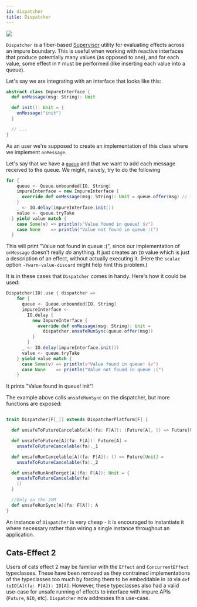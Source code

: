 ```yaml
---
id: dispatcher
title: Dispatcher
---
```


![](assets/dispatcher.jpeg)

`Dispatcher` is a fiber-based [Supervisor](https://typelevel.org/cats-effect/docs/std/supervisor) utility for evaluating effects across an impure boundary. 
This is useful when working with reactive interfaces that produce potentially many values (as opposed to one), and for each value, some effect in `F` must be performed 
(like inserting each value into a queue).

Let's say we are integrating with an interface that looks like this:

```scala
abstract class ImpureInterface {
  def onMessage(msg: String): Unit

  def init(): Unit = {
    onMessage("init")
  }

  // ...
}
```

As an user we're supposed to create an implementation of this class where we implement `onMessage`.

Let's say that we have a [`queue`](https://typelevel.org/cats-effect/docs/std/queue) and that we want to add each message received to the queue. We might,
naively, try to do the following

```scala
for {
    queue <- Queue.unbounded[IO, String]
    impureInterface = new ImpureInterface {
      override def onMessage(msg: String): Unit = queue.offer(msg) // This returns an IO, so nothing really happens!
    }
    _ <- IO.delay(impureInterface.init())
    value <- queue.tryTake
  } yield value match {
    case Some(v) => println(s"Value found in queue! $v")
    case None    => println("Value not found in queue :(")
  }
```

This will print "Value not found in queue :(", since our implementation of `onMessage` 
doesn't really *do* anything. It just creates an `IO` value which is just a description of an effect,
without actually executing it. (Here the `scalac` option `-Ywarn-value-discard` might help hint this problem.)

It is in these cases that `Dispatcher` comes in handy. Here's how it could be used:

```scala
Dispatcher[IO].use { dispatcher =>
    for {
      queue <- Queue.unbounded[IO, String]
      impureInterface <-
        IO.delay {
          new ImpureInterface {
            override def onMessage(msg: String): Unit =
              dispatcher.unsafeRunSync(queue.offer(msg))
          }
        }
      _ <- IO.delay(impureInterface.init())
      value <- queue.tryTake
    } yield value match {
      case Some(v) => println(s"Value found in queue! $v")
      case None    => println("Value not found in queue :(")
    }
```

It prints "Value found in queue! init"!

The example above calls `unsafeRunSync` on the dispatcher, but more functions are exposed:

```scala

trait Dispatcher[F[_]] extends DispatcherPlatform[F] {

  def unsafeToFutureCancelable[A](fa: F[A]): (Future[A], () => Future[Unit])

  def unsafeToFuture[A](fa: F[A]): Future[A] =
    unsafeToFutureCancelable(fa)._1

  def unsafeRunCancelable[A](fa: F[A]): () => Future[Unit] =
    unsafeToFutureCancelable(fa)._2

  def unsafeRunAndForget[A](fa: F[A]): Unit = {
    unsafeToFutureCancelable(fa)
    ()
  }

  //Only on the JVM
  def unsafeRunSync[A](fa: F[A]): A
}
```

An instance of `Dispatcher` is very cheap - it is encouraged to instantiate it 
where necessary rather than wiring a single instance throughout an application.


## Cats-Effect 2

Users of cats effect 2 may be familiar with the `Effect` and `ConcurrentEffect`
typeclasses. These have been removed as they contrained implementations of the
typeclasses too much by forcing them to be embeddable in `IO` via `def
toIO[A](fa: F[A]): IO[A]`. However, these typeclasses also had a valid use-case
for unsafe running of effects to interface with impure APIs (`Future`, `NIO`,
etc). `Dispatcher` now addresses this use-case.
